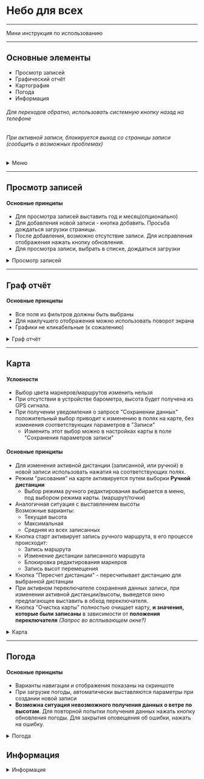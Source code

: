 # Небо для всех
___
Мини инструкция по использованию
___
## Основные элементы
+ Просмотр записей
+ Графический отчёт
+ Картография
+ Погода
+ Информация
 
###### Для переходов обратно, использовать системную кнопку назад на телефоне
###### При активной записи, блокируется выход со страницы записи (сообщить о возможных проблемах)
 
 
<details>
    <summary>Меню</summary>
  
![Alt-текст](https://i.imgur.com/TRj2mpp.png)
 
</details>
 
___
## Просмотр записей
#### Основные принципы
+ Для просмотра записей выставить год и месяц(опционально)
+ Для добавления новой записи - кнопка добавить. Просьба дождаться загрузки страницы.
+ После добавления, возможно отсутствие записи. Для исправления отображения нажать кнопку обновления.
+ Для просмотра записи, выбрать в списке, дождаться загрузки
 
<details>
    <summary>Просмотр записей</summary>
  
![Alt-текст](https://i.imgur.com/LKe77Uw.png)
 
</details>
 
___
## Граф отчёт
#### Основные принципы
+ Все поля из фильтров должны быть выбраны
+ Для наилучшего отображения можно использовать поворот экрана
+ Графики не кликабельные (к сожалению)
 
<details>
    <summary>Граф отчёт</summary>
  
![Alt-текст](https://i.imgur.com/lRLu8jb.png)
 
</details>
 
___
## Карта
#### Условности
+ Выбор цвета маркеров/маршрутов изменить нельзя
+ При отсутствии в устройстве барометра, высота будет получена из GPS сигнала.
+ При получении уведомления о запросе "Сохранении данных" положительный выбор приводит к изменению в полях на карте, без изменения соответствующих параметров в "Записи"
    + Изменить этот выбор можно в настройках карты в поле "Сохранения параметров записи"
#### Основные принципы
+ Для изменения активной дистанции (записанной, или ручной) в новой записи использовать нажатия на соответствующих полях.
+ Режим "рисования" на карте активируется путем выборки **Ручной дистанции**
    + Выбор режима ручного редактирования выбирается в меню, <br/>под выбором режима карты. (маршрут/точки)
+ Аналогичная ситуация с выставлением высоты <br/> Возможные варианты:
    + Текущая высота
    + Максимальная
    + Средняя из всех записанных
+ Кнопка старт активирует запись ручного маршрута, в его процессе происходит:
    + Запись маршрута
    + Изменение дистанции записанного маршрута
    + Блокировка редактирования маркеров
    + Запись высот перемещения
+ Кнопка "Пересчет дистанции" - пересчитывает дистанцию для выбранной дистанции
+ При активном переключателе сохранения данных записи, при изменении активной дистанции/высоты, выведется окно предлагающее выставить в обход переключателя.
+ Кнопка "Очистка карты" полностью очищает карту, **и значения, которые были записаны** в зависимости от **положения переключателя** *(Запрос во всплывающем окне?)*
<details>
    <summary>Карта</summary>
  
![Alt-текст](https://i.imgur.com/es1Xv5k.png)
 
</details>
 
___
## Погода
#### Основные принципы
+ Варианты навигации и отображения показаны на скриншоте
+ При загрузке погоды, автоматически выставляются параметры при создании новой записи
+ **Возможна ситуация невозможного получения данных о ветре по высотам**. Для повторной попытки получения данных нажать кнопку обновления погоды. Для закрытия оповещения об ошибки, нажать на ошибку.
<details>
    <summary>Погода</summary>
  
![Alt-текст](https://i.imgur.com/aQg4iEi.png)
 
</details>
 
## Информация
<details>
    <summary>Информация</summary>
  
![Alt-текст](https://i.imgur.com/tIYyTyq.png)
 
</details>
 
 

